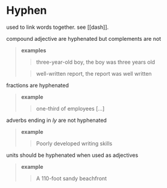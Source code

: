 # Hyphen

used to link words together. see [[dash]].

compound adjective are hyphenated but complements are not

> **examples**
>
> > three-year-old boy, the boy was three years old
>
> > well-written report, the report was well written

fractions are hyphenated

> **example**
>
> > one-third of employees [&hellip;]

adverbs ending in _ly_ are not hyphenated

> **example**
>
> > Poorly developed writing skills

units should be hyphenated when used as adjectives

> **example**
>
> > A 110-foot sandy beachfront
